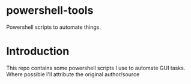 # powershell-tools
Powershell scripts to automate things. 

# Introduction

This repo contains some powershell scripts I use to automate GUI tasks. Where possible I'll attribute the original author/source
